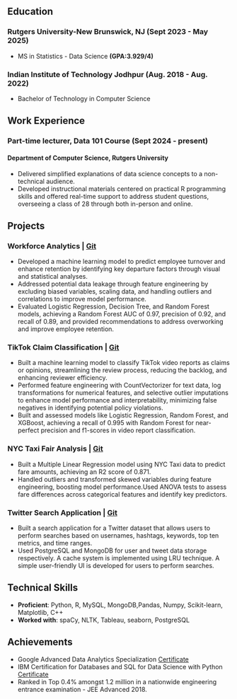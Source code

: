 ## Education
### Rutgers University-New Brunswick, NJ (Sept 2023 - May 2025) 
* MS in Statistics - Data Science **(GPA:3.929/4)**

### Indian Institute of Technology Jodhpur (Aug. 2018 - Aug. 2022)
* Bachelor of Technology in Computer Science


## Work Experience
### Part-time lecturer, Data 101 Course (Sept 2024 - present)
#### Department of Computer Science, Rutgers University 
* Delivered simplified explanations of data science concepts to a non-technical audience.
* Developed instructional materials centered on practical R programming skills and offered real-time support to address
student questions, overseeing a class of 28 through both in-person and online.

## Projects
### Workforce Analytics | [Git](https://github.com/amrutha2508/HR-Data-Analysis/tree/main)
* Developed a machine learning model to predict employee turnover and enhance retention by identifying key departure factors through visual and statistical analyses.
* Addressed potential data leakage through feature engineering by excluding biased variables, scaling data, and handling outliers and correlations to improve model performance.
* Evaluated Logistic Regression, Decision Tree, and Random Forest models, achieving a Random Forest AUC of 0.97, precision of 0.92, and recall of 0.89, and provided recommendations to address overworking and improve employee retention.

### TikTok Claim Classification | [Git](https://github.com/amrutha2508/TikTokClaimClassification)
* Built a machine learning model to classify TikTok video reports as claims or opinions, streamlining the review process, reducing the backlog, and enhancing reviewer efficiency.
* Performed feature engineering with CountVectorizer for text data, log transformations for numerical features, and selective outlier imputations to enhance model performance and interpretability, minimizing false negatives in identifying potential policy violations.
* Built and assessed models like Logistic Regression, Random Forest, and XGBoost, achieving a recall of 0.995 with Random Forest for near-perfect precision and f1-scores in video report classification.

### NYC Taxi Fair Analysis | [Git](https://github.com/amrutha2508/NYCTaxiFairAnalysis)
* Built a Multiple Linear Regression model using NYC Taxi data to predict fare amounts, achieving an R2 score of 0.871.
* Handled outliers and transformed skewed variables during feature engineering, boosting model performance.Used
ANOVA tests to assess fare differences across categorical features and identify key predictors.

### Twitter Search Application | [Git](https://github.com/amrutha2508/AdvDataScience_Project)
* Built a search application for a Twitter dataset that allows users to perform searches based on usernames, hashtags, keywords, top ten metrics, and time ranges.
* Used PostgreSQL and MongoDB for user and tweet data storage respectively. A cache system is implemented using LRU technique. A simple user-friendly UI is developed for users to perform searches.

## Technical Skills
* **Proficient**: Python, R, MySQL, MongoDB,Pandas, Numpy, Scikit-learn, Matplotlib, C++
* **Worked with**: spaCy, NLTK, Tableau, seaborn, PostgreSQL

## Achievements
* Google Advanced Data Analytics Specialization [Certificate](https://coursera.org/share/8c1abf7333d204ce6a942e7adada169f)
* IBM Certification for Databases and SQL for Data Science with Python [Certificate](https://coursera.org/share/53ee8d6f07ed2a3918e7cc69ad913079)
* Ranked in Top 0.4% amongst 1.2 million in a nationwide engineering entrance examination - JEE Advanced 2018.
